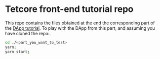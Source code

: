 # Tetcore front-end tutorial repo

This repo contains the files obtained at the end the corresponding part of the [DApp tutorial](https://substrate.dev/docs/en/tutorials/substrate-front-end/).
To play with the DApp from this part, and assuming you have cloned the repo:

```bash
cd ./<part_you_want_to_test>
yarn;
yarn start;
```
